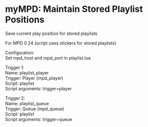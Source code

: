 # myMPD: Maintain Stored Playlist Positions
Save current play position for stored playlists

For MPD 0.24 (script uses stickers for stored playlists)

Configuration:  
Set mpd_host and mpd_port in playlist.lua  

Trigger 1:  
Name: playlist_player  
Trigger: Player (mpd_player)  
Script: playlist  
Script arguments: trigger=player  

Trigger 2:  
Name: playlist_queue  
Trigger: Queue (mpd_queue)  
Script: playlist  
Script arguments: trigger=queue  
